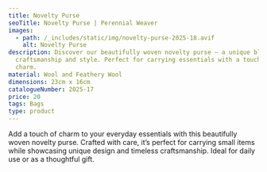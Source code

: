 ```yaml
---
title: Novelty Purse
seoTitle: Novelty Purse | Perennial Weaver
images:
  - path: /_includes/static/img/novelty-purse-2025-18.avif
    alt: Novelty Purse
description: Discover our beautifully woven novelty purse – a unique blend of
  craftsmanship and style. Perfect for carrying essentials with a touch of
  charm.
material: Wool and Feathery Wool
dimensions: 23cm x 16cm
catalogueNumber: 2025-17
price: 20
tags: Bags
type: product
---
```

Add a touch of charm to your everyday essentials with this beautifully woven novelty purse. Crafted with care, it’s perfect for carrying small items while showcasing unique design and timeless craftsmanship. Ideal for daily use or as a thoughtful gift.
